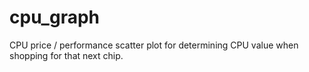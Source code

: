 cpu_graph
=========

CPU price / performance scatter plot for determining CPU value when shopping for that next chip.
